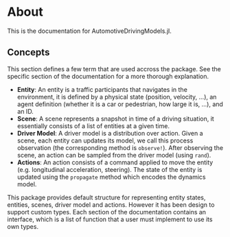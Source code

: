 # About

This is the documentation for AutomotiveDrivingModels.jl. 

## Concepts

This section defines a few term that are used accross the package. 
See the specific section of the documentation for a more thorough explanation.

- **Entity**: An entity is a traffic participants that navigates in the environment, it is defined by a physical state (position, velocity, ...), an agent definition (whether it is a car or pedestrian, how large it is, ...), and an ID.
- **Scene**: A scene represents a snapshot in time of a driving situation, it essentially consists of a list of entities at a given time.
- **Driver Model**: A driver model is a distribution over action. Given a scene, each entity can updates its model, we call this process observation (the corresponding method is `observe!`). After observing the scene, an action can be sampled from the driver model (using `rand`).
- **Actions**: An action consists of a command applied to move the entity (e.g. longitudinal acceleration, steering). The state of the entity is updated using the `propagate` method which encodes the dynamics model.

This package provides default structure for representing entity states, entities, scenes, driver model and actions.
However it has been design to support custom types. 
Each section of the documentation contains an interface, which is a list of function that a user must implement to use its own types.

```@contents
```
